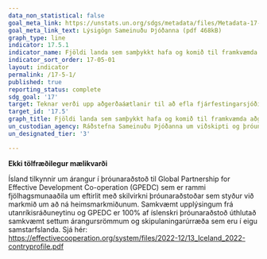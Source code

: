 ```yaml
---
data_non_statistical: false
goal_meta_link: https://unstats.un.org/sdgs/metadata/files/Metadata-17-05-01.pdf
goal_meta_link_text: Lýsigögn Sameinuðu Þjóðanna (pdf 468kB)
graph_type: line
indicator: 17.5.1
indicator_name: Fjöldi landa sem samþykkt hafa og komið til framkvæmda aðgerðaáætlunum til að efla fjárfestingar fyrir þróunarlönd, þar á meðal þau lönd sem eru skemmst á veg komin í þróun.
indicator_sort_order: 17-05-01
layout: indicator
permalink: /17-5-1/
published: true
reporting_status: complete
sdg_goal: '17'
target: Teknar verði upp aðgerðaáætlanir til að efla fjárfestingarsjóði í þeim þróunarlöndum sem eru skemmst á veg komin og þeim framfylgt.  
target_id: '17.5'
graph_title: Fjöldi landa sem samþykkt hafa og komið til framkvæmda aðgerðaáætlunum til að efla fjárfestingar fyrir þróunarlönd, þar á meðal þau lönd sem eru skemmst á veg komin í þróun.
un_custodian_agency: Ráðstefna Sameinuðu Þjóðanna um viðskipti og þróun (UNCTAD)
un_designated_tier: '3'

---
```


**Ekki tölfræðilegur mælikvarði**

Ísland tilkynnir um árangur í þróunaraðstoð til Global Partnership for Effective Development Co-operation (GPEDC) sem er rammi fjölhagsmunaaðila um eftirlit með skilvirkni þróunaraðstoðar sem styður við markmið um að ná heimsmarkmiðunum. Samkvæmt upplýsingum frá utanríkisráðuneytinu og GPEDC er 100% af íslenskri þróunaraðstoð úthlutað samkvæmt settum árangursrömmum og skipulaningarúrræða sem eru í eigu samstarfslanda. Sjá hér: https://effectivecooperation.org/system/files/2022-12/13_Iceland_2022-contryprofile.pdf
